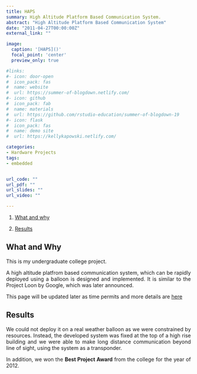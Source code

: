 ```yaml
---
title: HAPS
summary: High Altitude Platform Based Communication System.
abstract: "High Altitude Platform Based Communication System"
date: "2011-04-27T00:00:00Z"
external_link: ""

image:
  caption: '[HAPS]()'
  focal_point: 'center'
  preview_only: true

#links:
#- icon: door-open
#  icon_pack: fas
#  name: website
#  url: https://summer-of-blogdown.netlify.com/
#- icon: github
#  icon_pack: fab
#  name: materials
#  url: https://github.com/rstudio-education/summer-of-blogdown-19
#- icon: flask
#  icon_pack: fas
#  name: demo site
#  url: https://kellykapowski.netlify.com/

categories:
- Hardware Projects
tags:
- embedded 


url_code: ""
url_pdf: ""
url_slides: ""
url_video: ""

---
```

<DIV align="justify">

1. [What and why](#what-and-why)

4. [Results](#results)


## What and Why
This is my undergraduate college project. 

A high altitude platfrom based communication system, which can be rapidly deployed using a balloon is designed and implemented. It is similar to the Project Loon by Google, which was later announced. 

This page will be updated later as time permits and more details are [here](https://achuwilson.wordpress.com/2012/05/18/long-range-rf-link-using-nrf24l01-rf-transceiver/)

## Results

We could not deploy it on a real weather balloon as we were constrained by resources. Instead, the developed system was fixed at the top of a high rise building and we were able to make long distance communication beyond line of sight, using the system as a transponder.

In addition, we won the **Best Project Award** from the college for the year of 2012. 

</DIV>



